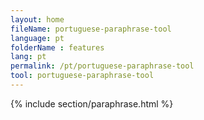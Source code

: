 ```yaml
---
layout: home
fileName: portuguese-paraphrase-tool
language: pt
folderName : features
lang: pt
permalink: /pt/portuguese-paraphrase-tool
tool: portuguese-paraphrase-tool
---
```

{% include section/paraphrase.html %}